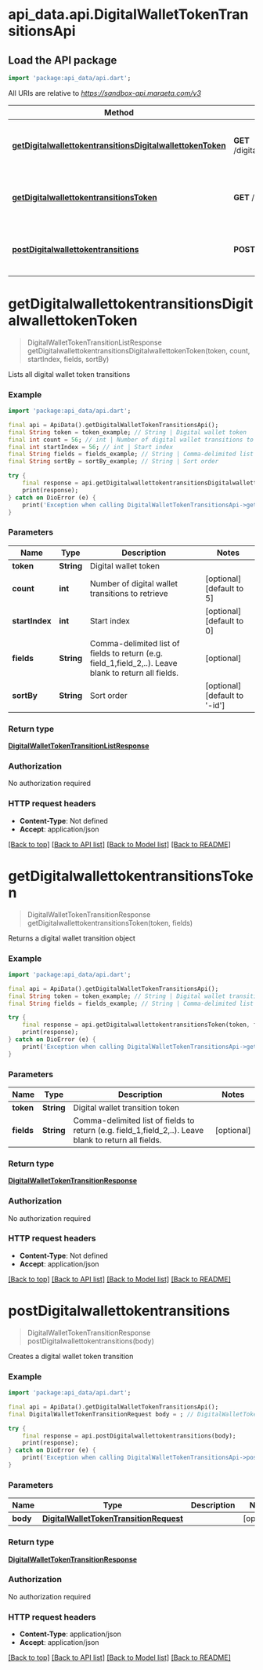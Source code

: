 # api_data.api.DigitalWalletTokenTransitionsApi

## Load the API package
```dart
import 'package:api_data/api.dart';
```

All URIs are relative to *https://sandbox-api.marqeta.com/v3*

Method | HTTP request | Description
------------- | ------------- | -------------
[**getDigitalwallettokentransitionsDigitalwallettokenToken**](DigitalWalletTokenTransitionsApi.md#getdigitalwallettokentransitionsdigitalwallettokentoken) | **GET** /digitalwallettokentransitions/digitalwallettoken/{token} | Lists all digital wallet token transitions
[**getDigitalwallettokentransitionsToken**](DigitalWalletTokenTransitionsApi.md#getdigitalwallettokentransitionstoken) | **GET** /digitalwallettokentransitions/{token} | Returns a digital wallet transition object
[**postDigitalwallettokentransitions**](DigitalWalletTokenTransitionsApi.md#postdigitalwallettokentransitions) | **POST** /digitalwallettokentransitions | Creates a digital wallet token transition


# **getDigitalwallettokentransitionsDigitalwallettokenToken**
> DigitalWalletTokenTransitionListResponse getDigitalwallettokentransitionsDigitalwallettokenToken(token, count, startIndex, fields, sortBy)

Lists all digital wallet token transitions

### Example
```dart
import 'package:api_data/api.dart';

final api = ApiData().getDigitalWalletTokenTransitionsApi();
final String token = token_example; // String | Digital wallet token
final int count = 56; // int | Number of digital wallet transitions to retrieve
final int startIndex = 56; // int | Start index
final String fields = fields_example; // String | Comma-delimited list of fields to return (e.g. field_1,field_2,..). Leave blank to return all fields.
final String sortBy = sortBy_example; // String | Sort order

try {
    final response = api.getDigitalwallettokentransitionsDigitalwallettokenToken(token, count, startIndex, fields, sortBy);
    print(response);
} catch on DioError (e) {
    print('Exception when calling DigitalWalletTokenTransitionsApi->getDigitalwallettokentransitionsDigitalwallettokenToken: $e\n');
}
```

### Parameters

Name | Type | Description  | Notes
------------- | ------------- | ------------- | -------------
 **token** | **String**| Digital wallet token | 
 **count** | **int**| Number of digital wallet transitions to retrieve | [optional] [default to 5]
 **startIndex** | **int**| Start index | [optional] [default to 0]
 **fields** | **String**| Comma-delimited list of fields to return (e.g. field_1,field_2,..). Leave blank to return all fields. | [optional] 
 **sortBy** | **String**| Sort order | [optional] [default to '-id']

### Return type

[**DigitalWalletTokenTransitionListResponse**](DigitalWalletTokenTransitionListResponse.md)

### Authorization

No authorization required

### HTTP request headers

 - **Content-Type**: Not defined
 - **Accept**: application/json

[[Back to top]](#) [[Back to API list]](../README.md#documentation-for-api-endpoints) [[Back to Model list]](../README.md#documentation-for-models) [[Back to README]](../README.md)

# **getDigitalwallettokentransitionsToken**
> DigitalWalletTokenTransitionResponse getDigitalwallettokentransitionsToken(token, fields)

Returns a digital wallet transition object

### Example
```dart
import 'package:api_data/api.dart';

final api = ApiData().getDigitalWalletTokenTransitionsApi();
final String token = token_example; // String | Digital wallet transition token
final String fields = fields_example; // String | Comma-delimited list of fields to return (e.g. field_1,field_2,..). Leave blank to return all fields.

try {
    final response = api.getDigitalwallettokentransitionsToken(token, fields);
    print(response);
} catch on DioError (e) {
    print('Exception when calling DigitalWalletTokenTransitionsApi->getDigitalwallettokentransitionsToken: $e\n');
}
```

### Parameters

Name | Type | Description  | Notes
------------- | ------------- | ------------- | -------------
 **token** | **String**| Digital wallet transition token | 
 **fields** | **String**| Comma-delimited list of fields to return (e.g. field_1,field_2,..). Leave blank to return all fields. | [optional] 

### Return type

[**DigitalWalletTokenTransitionResponse**](DigitalWalletTokenTransitionResponse.md)

### Authorization

No authorization required

### HTTP request headers

 - **Content-Type**: Not defined
 - **Accept**: application/json

[[Back to top]](#) [[Back to API list]](../README.md#documentation-for-api-endpoints) [[Back to Model list]](../README.md#documentation-for-models) [[Back to README]](../README.md)

# **postDigitalwallettokentransitions**
> DigitalWalletTokenTransitionResponse postDigitalwallettokentransitions(body)

Creates a digital wallet token transition

### Example
```dart
import 'package:api_data/api.dart';

final api = ApiData().getDigitalWalletTokenTransitionsApi();
final DigitalWalletTokenTransitionRequest body = ; // DigitalWalletTokenTransitionRequest | 

try {
    final response = api.postDigitalwallettokentransitions(body);
    print(response);
} catch on DioError (e) {
    print('Exception when calling DigitalWalletTokenTransitionsApi->postDigitalwallettokentransitions: $e\n');
}
```

### Parameters

Name | Type | Description  | Notes
------------- | ------------- | ------------- | -------------
 **body** | [**DigitalWalletTokenTransitionRequest**](DigitalWalletTokenTransitionRequest.md)|  | [optional] 

### Return type

[**DigitalWalletTokenTransitionResponse**](DigitalWalletTokenTransitionResponse.md)

### Authorization

No authorization required

### HTTP request headers

 - **Content-Type**: application/json
 - **Accept**: application/json

[[Back to top]](#) [[Back to API list]](../README.md#documentation-for-api-endpoints) [[Back to Model list]](../README.md#documentation-for-models) [[Back to README]](../README.md)

